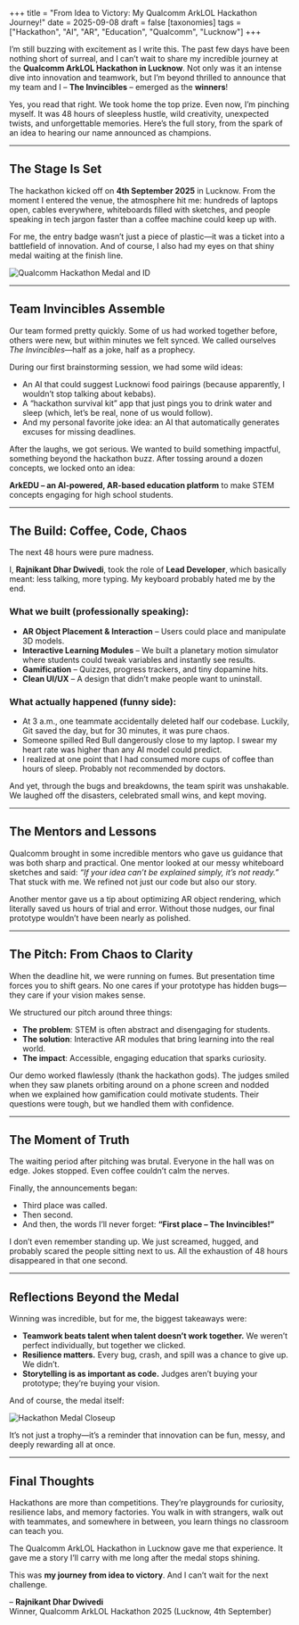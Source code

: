 +++
title = "From Idea to Victory: My Qualcomm ArkLOL Hackathon Journey!"
date = 2025-09-08
draft = false
[taxonomies]
tags = ["Hackathon", "AI", "AR", "Education", "Qualcomm", "Lucknow"]
+++

I’m still buzzing with excitement as I write this. The past few days have been nothing short of surreal, and I can’t wait to share my incredible journey at the **Qualcomm ArkLOL Hackathon in Lucknow**. Not only was it an intense dive into innovation and teamwork, but I’m beyond thrilled to announce that my team and I – **The Invincibles** – emerged as the **winners**!  

Yes, you read that right. We took home the top prize. Even now, I’m pinching myself. It was 48 hours of sleepless hustle, wild creativity, unexpected twists, and unforgettable memories. Here’s the full story, from the spark of an idea to hearing our name announced as champions.  

---

## The Stage Is Set  
The hackathon kicked off on **4th September 2025** in Lucknow. From the moment I entered the venue, the atmosphere hit me: hundreds of laptops open, cables everywhere, whiteboards filled with sketches, and people speaking in tech jargon faster than a coffee machine could keep up with.  

For me, the entry badge wasn’t just a piece of plastic—it was a ticket into a battlefield of innovation. And of course, I also had my eyes on that shiny medal waiting at the finish line.  

![Qualcomm Hackathon Medal and ID](Hackathonwin.png) 

---

## Team Invincibles Assemble  
Our team formed pretty quickly. Some of us had worked together before, others were new, but within minutes we felt synced. We called ourselves *The Invincibles*—half as a joke, half as a prophecy.  

During our first brainstorming session, we had some wild ideas:  
- An AI that could suggest Lucknowi food pairings (because apparently, I wouldn’t stop talking about kebabs).  
- A “hackathon survival kit” app that just pings you to drink water and sleep (which, let’s be real, none of us would follow).  
- And my personal favorite joke idea: an AI that automatically generates excuses for missing deadlines.  

After the laughs, we got serious. We wanted to build something impactful, something beyond the hackathon buzz. After tossing around a dozen concepts, we locked onto an idea:  

**ArkEDU – an AI-powered, AR-based education platform** to make STEM concepts engaging for high school students.  

---

## The Build: Coffee, Code, Chaos  
The next 48 hours were pure madness.  

I, **Rajnikant Dhar Dwivedi**, took the role of **Lead Developer**, which basically meant: less talking, more typing. My keyboard probably hated me by the end.  

### What we built (professionally speaking):  
- **AR Object Placement & Interaction** – Users could place and manipulate 3D models.  
- **Interactive Learning Modules** – We built a planetary motion simulator where students could tweak variables and instantly see results.  
- **Gamification** – Quizzes, progress trackers, and tiny dopamine hits.  
- **Clean UI/UX** – A design that didn’t make people want to uninstall.  

### What actually happened (funny side):  
- At 3 a.m., one teammate accidentally deleted half our codebase. Luckily, Git saved the day, but for 30 minutes, it was pure chaos.  
- Someone spilled Red Bull dangerously close to my laptop. I swear my heart rate was higher than any AI model could predict.  
- I realized at one point that I had consumed more cups of coffee than hours of sleep. Probably not recommended by doctors.  

And yet, through the bugs and breakdowns, the team spirit was unshakable. We laughed off the disasters, celebrated small wins, and kept moving.  

---

## The Mentors and Lessons  
Qualcomm brought in some incredible mentors who gave us guidance that was both sharp and practical. One mentor looked at our messy whiteboard sketches and said: *“If your idea can’t be explained simply, it’s not ready.”* That stuck with me. We refined not just our code but also our story.  

Another mentor gave us a tip about optimizing AR object rendering, which literally saved us hours of trial and error. Without those nudges, our final prototype wouldn’t have been nearly as polished.  

---

## The Pitch: From Chaos to Clarity  
When the deadline hit, we were running on fumes. But presentation time forces you to shift gears. No one cares if your prototype has hidden bugs—they care if your vision makes sense.  

We structured our pitch around three things:  
- **The problem**: STEM is often abstract and disengaging for students.  
- **The solution**: Interactive AR modules that bring learning into the real world.  
- **The impact**: Accessible, engaging education that sparks curiosity.  

Our demo worked flawlessly (thank the hackathon gods). The judges smiled when they saw planets orbiting around on a phone screen and nodded when we explained how gamification could motivate students. Their questions were tough, but we handled them with confidence.  

---

## The Moment of Truth  
The waiting period after pitching was brutal. Everyone in the hall was on edge. Jokes stopped. Even coffee couldn’t calm the nerves.  

Finally, the announcements began:  
- Third place was called.  
- Then second.  
- And then, the words I’ll never forget: **“First place – The Invincibles!”**  

I don’t even remember standing up. We just screamed, hugged, and probably scared the people sitting next to us. All the exhaustion of 48 hours disappeared in that one second.  

---

## Reflections Beyond the Medal  
Winning was incredible, but for me, the biggest takeaways were:  
- **Teamwork beats talent when talent doesn’t work together.** We weren’t perfect individually, but together we clicked.  
- **Resilience matters.** Every bug, crash, and spill was a chance to give up. We didn’t.  
- **Storytelling is as important as code.** Judges aren’t buying your prototype; they’re buying your vision.  

And of course, the medal itself:  

![Hackathon Medal Closeup](medalshot.png)  

It’s not just a trophy—it’s a reminder that innovation can be fun, messy, and deeply rewarding all at once.  

---

## Final Thoughts  
Hackathons are more than competitions. They’re playgrounds for curiosity, resilience labs, and memory factories. You walk in with strangers, walk out with teammates, and somewhere in between, you learn things no classroom can teach you.  

The Qualcomm ArkLOL Hackathon in Lucknow gave me that experience. It gave me a story I’ll carry with me long after the medal stops shining.  

This was **my journey from idea to victory**. And I can’t wait for the next challenge.  

– **Rajnikant Dhar Dwivedi**  
Winner, Qualcomm ArkLOL Hackathon 2025 (Lucknow, 4th September)  
